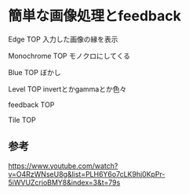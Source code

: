 # 簡単な画像処理とfeedback

Edge TOP
入力した画像の縁を表示

Monochrome TOP
モノクロにしてくる

Blue TOP
ぼかし

Level TOP
invertとかgammaとか色々

feedback TOP

Tile TOP

## 参考

https://www.youtube.com/watch?v=O4RzWNseU8g&list=PLH6Y6o7cLK9hj0KpPr-5iWVUZcrioBMY8&index=3&t=79s

